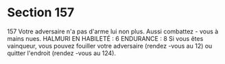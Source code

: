 # Section 157

157
Votre adversaire n'a pas d'arme lui non plus. Aussi combattez -
vous à mains nues.
HALMURI EN HABILETÉ : 6 ENDURANCE : 8
Si vous êtes vainqueur, vous pouvez fouiller votre adversaire
(rendez -vous au 12) ou quitter l'endroit (rendez -vous au 124).